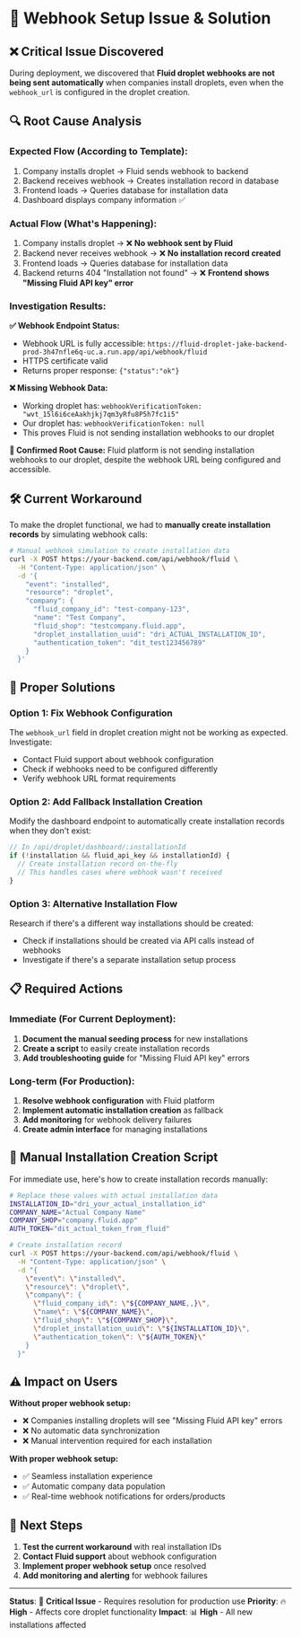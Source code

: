 # 🚨 Webhook Setup Issue & Solution

## ❌ **Critical Issue Discovered**

During deployment, we discovered that **Fluid droplet webhooks are not being sent automatically** when companies install droplets, even when the `webhook_url` is configured in the droplet creation.

## 🔍 **Root Cause Analysis**

### **Expected Flow (According to Template):**
1. Company installs droplet → Fluid sends webhook to backend
2. Backend receives webhook → Creates installation record in database  
3. Frontend loads → Queries database for installation data
4. Dashboard displays company information ✅

### **Actual Flow (What's Happening):**
1. Company installs droplet → ❌ **No webhook sent by Fluid**
2. Backend never receives webhook → ❌ **No installation record created**
3. Frontend loads → Queries database for installation data
4. Backend returns 404 "Installation not found" → ❌ **Frontend shows "Missing Fluid API key" error**

### **Investigation Results:**

**✅ Webhook Endpoint Status:**
- Webhook URL is fully accessible: `https://fluid-droplet-jake-backend-prod-3h47nfle6q-uc.a.run.app/api/webhook/fluid`
- HTTPS certificate valid
- Returns proper response: `{"status":"ok"}`

**❌ Missing Webhook Data:**
- Working droplet has: `webhookVerificationToken: "wvt_15l6i6ceAakhjkj7qm3yRfu8P5h7fc1i5"`
- Our droplet has: `webhookVerificationToken: null`
- This proves Fluid is not sending installation webhooks to our droplet

**🎯 Confirmed Root Cause:**
Fluid platform is not sending installation webhooks to our droplet, despite the webhook URL being configured and accessible.

## 🛠️ **Current Workaround**

To make the droplet functional, we had to **manually create installation records** by simulating webhook calls:

```bash
# Manual webhook simulation to create installation data
curl -X POST https://your-backend.com/api/webhook/fluid \
  -H "Content-Type: application/json" \
  -d '{
    "event": "installed",
    "resource": "droplet",
    "company": {
      "fluid_company_id": "test-company-123",
      "name": "Test Company", 
      "fluid_shop": "testcompany.fluid.app",
      "droplet_installation_uuid": "dri_ACTUAL_INSTALLATION_ID",
      "authentication_token": "dit_test123456789"
    }
  }'
```

## 🎯 **Proper Solutions**

### **Option 1: Fix Webhook Configuration**
The `webhook_url` field in droplet creation might not be working as expected. Investigate:
- Contact Fluid support about webhook configuration
- Check if webhooks need to be configured differently
- Verify webhook URL format requirements

### **Option 2: Add Fallback Installation Creation**
Modify the dashboard endpoint to automatically create installation records when they don't exist:

```typescript
// In /api/droplet/dashboard/:installationId
if (!installation && fluid_api_key && installationId) {
  // Create installation record on-the-fly
  // This handles cases where webhook wasn't received
}
```

### **Option 3: Alternative Installation Flow**
Research if there's a different way installations should be created:
- Check if installations should be created via API calls instead of webhooks
- Investigate if there's a separate installation setup process

## 📋 **Required Actions**

### **Immediate (For Current Deployment):**
1. **Document the manual seeding process** for new installations
2. **Create a script** to easily create installation records
3. **Add troubleshooting guide** for "Missing Fluid API key" errors

### **Long-term (For Production):**
1. **Resolve webhook configuration** with Fluid platform
2. **Implement automatic installation creation** as fallback
3. **Add monitoring** for webhook delivery failures
4. **Create admin interface** for managing installations

## 🔧 **Manual Installation Creation Script**

For immediate use, here's how to create installation records manually:

```bash
# Replace these values with actual installation data
INSTALLATION_ID="dri_your_actual_installation_id"
COMPANY_NAME="Actual Company Name"
COMPANY_SHOP="company.fluid.app"
AUTH_TOKEN="dit_actual_token_from_fluid"

# Create installation record
curl -X POST https://your-backend.com/api/webhook/fluid \
  -H "Content-Type: application/json" \
  -d "{
    \"event\": \"installed\",
    \"resource\": \"droplet\",
    \"company\": {
      \"fluid_company_id\": \"${COMPANY_NAME,,}\",
      \"name\": \"${COMPANY_NAME}\",
      \"fluid_shop\": \"${COMPANY_SHOP}\",
      \"droplet_installation_uuid\": \"${INSTALLATION_ID}\",
      \"authentication_token\": \"${AUTH_TOKEN}\"
    }
  }"
```

## ⚠️ **Impact on Users**

**Without proper webhook setup:**
- ❌ Companies installing droplets will see "Missing Fluid API key" errors
- ❌ No automatic data synchronization
- ❌ Manual intervention required for each installation

**With proper webhook setup:**
- ✅ Seamless installation experience
- ✅ Automatic company data population
- ✅ Real-time webhook notifications for orders/products

## 🚀 **Next Steps**

1. **Test the current workaround** with real installation IDs
2. **Contact Fluid support** about webhook configuration
3. **Implement proper webhook setup** once resolved
4. **Add monitoring and alerting** for webhook failures

---

**Status**: 🔴 **Critical Issue** - Requires resolution for production use
**Priority**: 🔥 **High** - Affects core droplet functionality
**Impact**: 📊 **High** - All new installations affected
